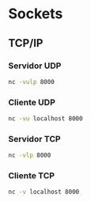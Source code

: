 # Sockets

<div class="page-toc">

<!-- toc -->

</div>

## TCP/IP

### Servidor UDP

```sh
nc -vulp 8000
```

### Cliente UDP

```sh
nc -vu localhost 8000
```

### Servidor TCP

```sh
nc -vlp 8000
```

### Cliente TCP

```sh
nc -v localhost 8000
```
